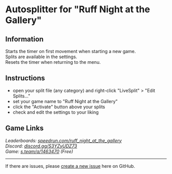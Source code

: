 # Autosplitter for "Ruff Night at the Gallery"
## Information
Starts the timer on first movement when starting a new game.  
Splits are available in the settings.  
Resets the timer when returning to the menu.

## Instructions
* open your split file (any category) and right-click "LiveSplit" > "Edit Splits..."
* set your game name to "Ruff Night at the Gallery"
* click the "Activate" button above your splits
* check and edit the settings to your liking

## Game Links
*Leaderboards: [speedrun.com/ruff_night_at_the_gallery](https://speedrun.com/ruff_night_at_the_gallery)*  
*Discord: [discord.gg/S3YZyUDZ73](https://discord.gg/S3YZyUDZ73)*  
*Game: [s.team/a/1463470](https://s.team/a/1463470) (Free)*

---
If there are issues, please [create a new issue](https://github.com/just-ero/AutoSplitTools/issues/new/choose) here on GitHub.
